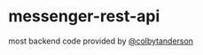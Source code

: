 # messenger-rest-api

most backend code provided by [@colbytanderson](https://github.com/colbytanderson)
